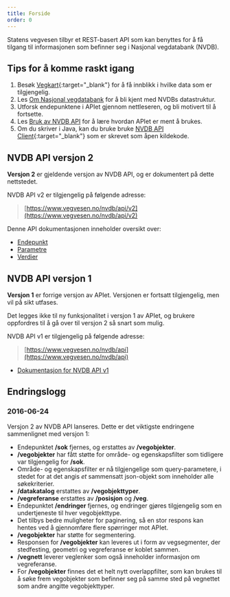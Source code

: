 ```yaml
---
title: Forside
order: 0
---
```



Statens vegvesen tilbyr et REST-basert API som kan benyttes for å få tilgang til informasjonen som befinner seg i Nasjonal vegdatabank (NVDB).

## Tips for å komme raskt igang

1.  Besøk [Vegkart](https://www.vegvesen.no/vegkart/vegkart){:target="_blank"} for å få innblikk i hvilke data som er tilgjengelig.
2.  Les [Om Nasjonal vegdatabank](om_nvdb) for å bli kjent med NVDBs datastruktur.
3.  Utforsk endepunktene i APIet gjennom nettleseren, og bli motivert til å fortsette.
4.  Les [Bruk av NVDB API](retningslinjer) for å lære hvordan APIet er ment å brukes.
5.  Om du skriver i Java, kan du bruke bruke [NVDB API Client](https://github.com/nvdb-vegdata/nvdb-api-client){:target="_blank"} som er skrevet som åpen kildekode.

## NVDB API versjon 2

**Versjon 2** er gjeldende versjon av NVDB API, og er dokumentert på dette nettstedet.

NVDB API v2 er tilgjengelig på følgende adresse:

>    [https://www.vegvesen.no/nvdb/api/v2](https://www.vegvesen.no/nvdb/api/v2)


Denne API dokumentasjonen inneholder oversikt over:

- [Endepunkt](endepunkt)
- [Parametre](parameter)
- [Verdier](verdi)


## NVDB API versjon 1

**Versjon 1** er forrige versjon av APIet. Versjonen er fortsatt tilgjengelig, men vil på sikt utfases.

Det legges ikke til ny funksjonalitet i versjon 1 av APIet, og brukere oppfordres til å gå over til versjon 2 så snart som mulig.

NVDB API v1 er tilgjengelig på følgende adresse:

>    [https://www.vegvesen.no/nvdb/api](https://www.vegvesen.no/nvdb/api)


*   [Dokumentasjon for NVDB API v1](https://www.vegvesen.no/nvdb/apidokumentasjon/v1)


## Endringslogg

### 2016-06-24

Versjon 2 av NVDB API lanseres. Dette er det viktigste endringene sammenlignet med versjon 1:

*   Endepunktet **/sok** fjernes, og erstattes av **/vegobjekter**.
*   **/vegobjekter** har fått støtte for område- og egenskapsfilter som tidligere var tilgjengelig for **/sok**.
*   Område- og egenskapsfilter er nå tilgjengelige som query-parametere, i stedet for at det angis _et_ sammensatt json-objekt som inneholder alle søkekriterier.
*   **/datakatalog** erstattes av **/vegobjekttyper**.
*   **/vegreferanse** erstattes av **/posisjon** og **/veg**.
*   Endepunktet **/endringer** fjernes, og endringer gjøres tilgjengelig som en undertjeneste til hver vegobjekttype.
*   Det tilbys bedre muligheter for paginering, så en stor respons kan hentes ved å gjennomføre flere spørringer mot APIet.
*   **/vegobjekter** har støtte for segmentering.
*   Responsen for **/vegobjekter** kan leveres ut i form av vegsegmenter, der stedfesting, geometri og vegreferanse er koblet sammen.
*   **/vegnett** leverer veglenker som også inneholder informasjon om vegreferanse.
*   For **/vegobjekter** finnes det et helt nytt overlappfilter, som kan brukes til å søke frem vegobjekter som befinner seg på samme sted på vegnettet som andre angitte vegobjekttyper.
